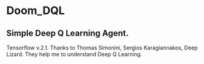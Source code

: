 # Doom_DQL
## Simple Deep Q Learning Agent.
Tensorflow v.2.1.
Thanks to Thomas Simonini, Sergios Karagiannakos, Deep Lizard. They help me to understand Deep Q Learning.
